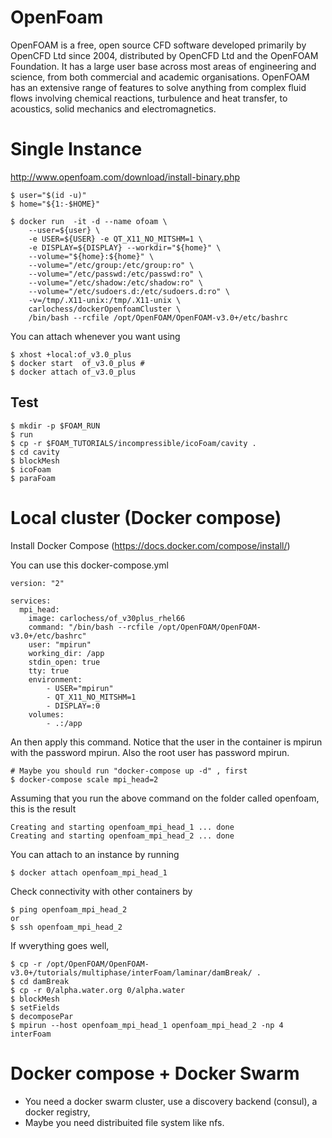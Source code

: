 # OpenFoam
OpenFOAM is a free, open source CFD software developed primarily by OpenCFD Ltd since 2004, distributed by OpenCFD Ltd and the OpenFOAM Foundation. It has a large user base across most areas of engineering and science, from both commercial and academic organisations. OpenFOAM has an extensive range of features to solve anything from complex fluid flows involving chemical reactions, turbulence and heat transfer, to acoustics, solid mechanics and electromagnetics.

# Single Instance
http://www.openfoam.com/download/install-binary.php

```
$ user="$(id -u)"
$ home="${1:-$HOME}"

$ docker run  -it -d --name ofoam \
    --user=${user} \
    -e USER=${USER} -e QT_X11_NO_MITSHM=1 \
    -e DISPLAY=${DISPLAY} --workdir="${home}" \
    --volume="${home}:${home}" \
    --volume="/etc/group:/etc/group:ro" \
    --volume="/etc/passwd:/etc/passwd:ro" \
    --volume="/etc/shadow:/etc/shadow:ro" \
    --volume="/etc/sudoers.d:/etc/sudoers.d:ro" \
    -v=/tmp/.X11-unix:/tmp/.X11-unix \
    carlochess/dockerOpenfoamCluster \
    /bin/bash --rcfile /opt/OpenFOAM/OpenFOAM-v3.0+/etc/bashrc 
```

You can attach whenever you want using 

```
$ xhost +local:of_v3.0_plus
$ docker start  of_v3.0_plus #
$ docker attach of_v3.0_plus
```

## Test

```
$ mkdir -p $FOAM_RUN
$ run
$ cp -r $FOAM_TUTORIALS/incompressible/icoFoam/cavity .
$ cd cavity
$ blockMesh
$ icoFoam
$ paraFoam
```

# Local cluster (Docker compose)

Install Docker Compose (https://docs.docker.com/compose/install/)

You can use this docker-compose.yml

```
version: "2"

services:
  mpi_head:
    image: carlochess/of_v30plus_rhel66
    command: "/bin/bash --rcfile /opt/OpenFOAM/OpenFOAM-v3.0+/etc/bashrc"
    user: "mpirun"
    working_dir: /app
    stdin_open: true
    tty: true
    environment:
        - USER="mpirun"
        - QT_X11_NO_MITSHM=1
        - DISPLAY=:0
    volumes:
        - .:/app
```
An then apply this command. Notice that the user in the container is mpirun with
the password mpirun. Also the root user has password mpirun.

```
# Maybe you should run "docker-compose up -d" , first
$ docker-compose scale mpi_head=2
```
Assuming that you run the above command on the folder called openfoam, this is the result

```
Creating and starting openfoam_mpi_head_1 ... done
Creating and starting openfoam_mpi_head_2 ... done
```
You can attach to an instance by running

```
$ docker attach openfoam_mpi_head_1
```

Check connectivity with other containers by

```
$ ping openfoam_mpi_head_2
or
$ ssh openfoam_mpi_head_2
```
If wverything goes well, 
```
$ cp -r /opt/OpenFOAM/OpenFOAM-v3.0+/tutorials/multiphase/interFoam/laminar/damBreak/ .
$ cd damBreak
$ cp -r 0/alpha.water.org 0/alpha.water
$ blockMesh
$ setFields
$ decomposePar
$ mpirun --host openfoam_mpi_head_1 openfoam_mpi_head_2 -np 4 interFoam
```

# Docker compose + Docker Swarm
- You need a docker swarm cluster, use a discovery backend (consul), a docker registry,
- Maybe you need distribuited file system like nfs.

